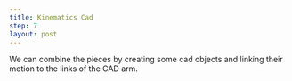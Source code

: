 ```yaml
---
title: Kinematics Cad
step: 7
layout: post
---
```


We can combine the pieces by creating some cad objects and linking their motion to the links of the CAD arm. 

<script src="https://gist.github.com/madhephaestus/c3944b2a203585d969bf.js"></script>